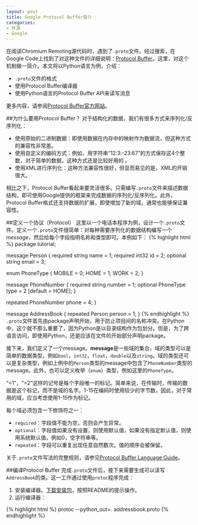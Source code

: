 ```yaml
---
layout: post
title: Google Protocol Buffer简介
categories:
- 开源
- Google
---
```

在阅读Chromium Remoting源代码时，遇到了<code>.proto</code>文件。经过搜索，在Google Code上找到了对这种文件的详细说明：[Protocol Buffer][1]。这里，对这个机制做一简介。本文将以Python语言为例，介绍：

- <code>.proto</code>文件的格式
- 使用Protocol Buffer编译器
- 使用Python语言的Protocol Buffer API来读写消息

更多内容，请参阅[Protocol Buffer官方网站][1]。

##为什么要用Protocol Buffer？
对于结构化的数据，我们有很多方式来序列化/反序列化：

- 使用原始的二进制数据：即使用数据在内存中的映射作为数据流，但这种方式的兼容性非常差。
- 使用自定义的编码方式：例如，用字符串“12:3:-23:67”的方式保存这4个整数，对于简单的数据，这种方式还是比较好用的
。
- 使用XML进行序列化：这种方法兼容性很好，但显而易见的是，XML的开销很大。

相比之下，Protocol Buffer看起来要灵活很多。只需编写<code>.proto</code>文件来描述数据结构，即可使用Google提供的框架来完成数据的序列化/反序列化。此外，Protocol Buffer格式还支持数据的扩展，即使增加了新的域，通常也能够保证兼容性。

##定义一个协议（Protocol）
这里以一个电话本程序为例，设计一个<code>.proto</code>文件。定义一个<code>.proto</code>文件很简单：对每种需要序列化的数据结构编写一个*message*，然后给每个字段指明名称和类型即可。本例如下：
{% highlight html %}
package tutorial;

message Person {
  required string name = 1;
  required int32 id = 2;
  optional string email = 3;

  enum PhoneType {
    MOBILE = 0;
    HOME = 1;
    WORK = 2;
  }

  message PhoneNumber {
    required string number = 1;
    optional PhoneType type = 2 [default = HOME];
  }

  repeated PhoneNumber phone = 4;
}

message AddressBook {
  repeated Person person = 1;
}
{% endhighlight %}
<code>.proto</code>文件首先由package声明开始，用于防止项目间的名称冲突。在Python中，这个就不那么重要了，因为Python是以目录结构作为包划分。但是，为了跨语言访问，即使用Python，还是应该在文件的开始部分声明package。

接下来，我们定义了一个message。**message**是一些域的集合，域的类型可以是简单的数据类型，例如<code>bool</code>，<code>int32</code>，<code>float</code>，<code>double</code>以及<code>string</code>。域的类型还可以是复杂类型，例如上例中的<code>Person</code>类型的message中包含了<code>PhoneNumber</code>类型的message。此外，也可以定义枚举（<code>enum</code>）类型，例如这里的<code>PhoneType</code>。

“=1”，“=2”这样的记号是每个字段唯一的标记。简单来说，在传输时，传输的数据是这个标记，而不是域的名字。1-15在编码时使用较少的字节数，因此，对于常用的域，应当考虑使用1-15作为标记。

每个域必须包含一下修饰符之一：

- <code>required</code>：字段值不能为空，否则会产生异常。
- <code>optional</code>：字段值如果没有设置，则使用默认值，如果没有指定默认值，则使用系统默认值，例如0，空字符串等。
- <code>repeated</code>：字段可以重复出现任意自然数次。值的顺序会被保留。

关于<code>.proto</code>文件写法的完整规则，请参见[Protocol Buffer Language Guide](http://code.google.com/intl/zh-CN/apis/protocolbuffers/docs/proto.html)。

##编译Protocol Buffer
完成<code>.proto</code>文件后，接下来需要生成可以读写<code>AddressBook</code>的类。这一工作通过使用<code>protoc</code>程序完成：

1. 安装编译器。[下载安装包](http://code.google.com/p/protobuf/downloads/)，按照README的提示操作。
2. 运行编译器：

{% highlight html %}
protoc --python_out=. addressbook.proto
{% endhighlight %}

[1]: http://code.google.com/intl/en/apis/protocolbuffers/
